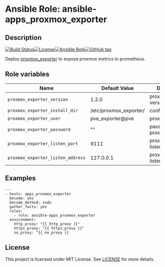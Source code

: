 # Ansible Role: ansible-apps_proxmox_exporter

## Description

[![Build Status](https://travis-ci.com/lotusnoir/ansible-apps_proxmox_exporter.svg?branch=master)](https://travis-ci.com/lotusnoir/ansible-apps_proxmox_exporter)[![License](https://img.shields.io/badge/license-MIT%20License-brightgreen.svg)](https://opensource.org/licenses/MIT)[![Ansible Role](https://img.shields.io/badge/ansible%20role-apps__proxmox_exporter-blue)](https://galaxy.ansible.com/lotusnoir/ansible-apps_proxmox_exporter/)[![GitHub tag](https://img.shields.io/badge/version-latest-blue)](https://github.com/lotusnoir/ansible-apps_proxmox_exporter/tags)

Deploy [proxmox_exporter](https://github.com/prometheus-pve/prometheus-pve-exporter) to expose proxmox metrics to prometheus.

## Role variables

| Name           | Default Value | Description                        |
| -------------- | ------------- | -----------------------------------|
| `proxmox_exporter_version` | 1.2.0 | proxmox_exporter version |
| `proxmox_exporter_install_dir` |  /etc/proxmox_exporter/| config directory |
| `proxmox_exporter_user` | pve_exporter@pve | proxmox user |
| `proxmox_exporter_password` | "" | password for proxmox user |
| `proxmox_exporter_listen_port` | 9111 | proxmox_exporter listen port |
| `proxmox_exporter_listen_address` | 127.0.0.1 | proxmox_exporter listen address |

## Examples

	---
	- hosts: apps_proxmox_exporter
	  become: yes
	  become_method: sudo
	  gather_facts: yes
	  roles:
	    - role: ansible-apps_proxmox_exporter
	  environment: 
	    http_proxy: "{{ http_proxy }}"
	    https_proxy: "{{ https_proxy }}"
	    no_proxy: "{{ no_proxy }}

## License

This project is licensed under MIT License. See [LICENSE](/LICENSE) for more details.
